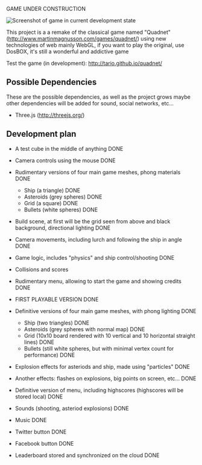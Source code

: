 GAME UNDER CONSTRUCTION

![Screenshot of game in current development state](http://i6.minus.com/jbjR6SZDrEBl25.jpg)

This project is a a remake of the classical game named "Quadnet" (http://www.martinmagnusson.com/games/quadnet/) using new technologies of web mainly WebGL, if you want to play the original, use DosBOX, it's still a wonderful and addictive game

Test the game (in development): http://tario.github.io/quadnet/

## Possible Dependencies

These are the possible dependencies, as well as the project grows maybe other dependencies will be added for sound, social networks, etc...

* Three.js (http://threejs.org/) 

## Development plan

* A test cube in the middle of anything DONE
* Camera controls using the mouse DONE
* Rudimentary versions of four main game meshes, phong materials DONE
  - Ship (a triangle) DONE
  - Asteroids (grey spheres) DONE
  - Grid (a square) DONE
  - Bullets (white spheres) DONE
* Build scene, at first will be the grid seen from above and black background, directional lighting DONE
* Camera movements, including lurch and following the ship in angle DONE
* Game logic, includes "physics" and ship control/shooting DONE
* Collisions and scores
* Rudimentary menu, allowing to start the game and showing credits DONE

* FIRST PLAYABLE VERSION DONE

* Definitive versions of four main game meshes, with phong lighting DONE
  - Ship (two triangles) DONE
  - Asteroids (grey spheres with normal map) DONE
  - Grid (10x10 board rendered with 10 vertical and 10 horizontal straight lines) DONE
  - Bullets (still white spheres, but with minimal vertex count for performance) DONE
* Explosion effects for asteriods and ship, made using "particles" DONE
* Another effects: flashes on explosions, big points on screen, etc... DONE
* Definitive version of menu, including highscores (highscores will be stored local) DONE
* Sounds (shooting, asteriod explosions) DONE
* Music DONE
* Twitter button DONE
* Facebook button DONE
* Leaderboard stored and synchronized on the cloud DONE
